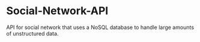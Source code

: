 # Social-Network-API
API for social network that uses a NoSQL database to handle large amounts of unstructured data.
